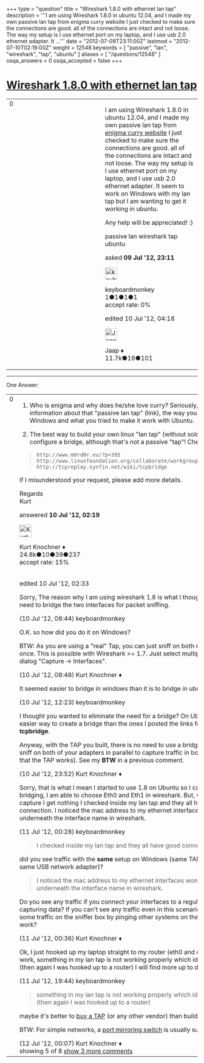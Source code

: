 +++
type = "question"
title = "Wireshark 1.8.0 with ethernet lan tap"
description = '''I am using Wireshark 1.8.0 in ubuntu 12.04, and I made my own passive lan tap from enigma curry website I just checked to make sure the connections are good. all of the connections are intact and not loose. The way my setup is I use ethernet port on my laptop, and I use usb 2.0 ethernet adapter. It ...'''
date = "2012-07-09T23:11:00Z"
lastmod = "2012-07-10T02:19:00Z"
weight = 12548
keywords = [ "passive", "lan", "wireshark", "tap", "ubuntu" ]
aliases = [ "/questions/12548" ]
osqa_answers = 0
osqa_accepted = false
+++

<div class="headNormal">

# [Wireshark 1.8.0 with ethernet lan tap](/questions/12548/wireshark-180-with-ethernet-lan-tap)

</div>

<div id="main-body">

<div id="askform">

<table id="question-table" style="width:100%;"><colgroup><col style="width: 50%" /><col style="width: 50%" /></colgroup><tbody><tr class="odd"><td style="width: 30px; vertical-align: top"><div class="vote-buttons"><div id="post-12548-score" class="post-score" title="current number of votes">0</div><div id="favorite-count" class="favorite-count"></div></div></td><td><div id="item-right"><div class="question-body"><p>I am using Wireshark 1.8.0 in ubuntu 12.04, and I made my own passive lan tap from <a href="http://www.enigmacurry.com/archive/2006/01/1/">enigma curry website</a> I just checked to make sure the connections are good. all of the connections are intact and not loose. The way my setup is I use ethernet port on my laptop, and I use usb 2.0 ethernet adapter. It seem to work on Windows with my lan tap but I am wanting to get it working in ubuntu.</p><p>Any help will be appreciated! :)</p></div><div id="question-tags" class="tags-container tags">passive lan wireshark tap ubuntu</div><div id="question-controls" class="post-controls"></div><div class="post-update-info-container"><div class="post-update-info post-update-info-user"><p>asked <strong>09 Jul '12, 23:11</strong></p><img src="https://secure.gravatar.com/avatar/b4a1028edd057cf98a6b33dbee2bc5e3?s=32&amp;d=identicon&amp;r=g" class="gravatar" width="32" height="32" alt="keyboardmonkey&#39;s gravatar image" /><p>keyboardmonkey<br />
<span class="score" title="1 reputation points">1</span><span title="1 badges"><span class="badge1">●</span><span class="badgecount">1</span></span><span title="1 badges"><span class="silver">●</span><span class="badgecount">1</span></span><span title="1 badges"><span class="bronze">●</span><span class="badgecount">1</span></span><br />
<span class="accept_rate" title="Rate of the user&#39;s accepted answers">accept rate:</span> <span title="keyboardmonkey has no accepted answers">0%</span></p></div><div class="post-update-info post-update-info-edited"><p>edited 10 Jul '12, 04:18</p><img src="https://secure.gravatar.com/avatar/2337f0406681e5c72ea0e6f1f0d6c0b0?s=32&amp;d=identicon&amp;r=g" class="gravatar" width="32" height="32" alt="Jaap&#39;s gravatar image" /><p>Jaap ♦<br />
<span class="score" title="11680 reputation points"><span>11.7k</span></span><span title="16 badges"><span class="silver">●</span><span class="badgecount">16</span></span><span title="101 badges"><span class="bronze">●</span><span class="badgecount">101</span></span></p></div></div><div id="comments-container-12548" class="comments-container"></div><div id="comment-tools-12548" class="comment-tools"></div><div class="clear"></div><div id="comment-12548-form-container" class="comment-form-container"></div><div class="clear"></div></div></td></tr></tbody></table>

------------------------------------------------------------------------

<div class="tabBar">

<span id="sort-top"></span>

<div class="headQuestions">

One Answer:

</div>

</div>

<span id="12550"></span>

<div id="answer-container-12550" class="answer">

<table style="width:100%;"><colgroup><col style="width: 50%" /><col style="width: 50%" /></colgroup><tbody><tr class="odd"><td style="width: 30px; vertical-align: top"><div class="vote-buttons"><div id="post-12550-score" class="post-score" title="current number of votes">0</div></div></td><td><div class="item-right"><div class="answer-body"><ol><li><p>Who is enigma and why does he/she love curry? Seriously, please post more information about that "passive lan tap" (link), the way you used it with Windows and what you tried to make it work with Ubuntu.</p></li><li><p>The best way to build your own linux "lan tap" (without soldering) is to configure a bridge, although that's not a passive "tap"! Check these:</p></li></ol><blockquote><p><code>http://www.m0rd0r.eu/?p=395</code><br />
<code>http://www.linuxfoundation.org/collaborate/workgroups/networking/bridge</code><br />
<code>http://tcpreplay.synfin.net/wiki/tcpbridge</code><br />
</p></blockquote><p>If I misunderstood your request, please add more details.</p><p>Regards<br />
Kurt</p></div><div class="answer-controls post-controls"></div><div class="post-update-info-container"><div class="post-update-info post-update-info-user"><p>answered <strong>10 Jul '12, 02:19</strong></p><img src="https://secure.gravatar.com/avatar/23b7bf5b13bc2c98b2e8aa9869ca5d75?s=32&amp;d=identicon&amp;r=g" class="gravatar" width="32" height="32" alt="Kurt%20Knochner&#39;s gravatar image" /><p>Kurt Knochner ♦<br />
<span class="score" title="24767 reputation points"><span>24.8k</span></span><span title="10 badges"><span class="badge1">●</span><span class="badgecount">10</span></span><span title="39 badges"><span class="silver">●</span><span class="badgecount">39</span></span><span title="237 badges"><span class="bronze">●</span><span class="badgecount">237</span></span><br />
<span class="accept_rate" title="Rate of the user&#39;s accepted answers">accept rate:</span> <span title="Kurt Knochner has 344 accepted answers">15%</span> </br></br></p></div><div class="post-update-info post-update-info-edited"><p>edited 10 Jul '12, 02:33</p></div></div><div id="comments-container-12550" class="comments-container"><span id="12563"></span><div id="comment-12563" class="comment"><div id="post-12563-score" class="comment-score"></div><div class="comment-text"><p>Sorry, The reason why I am using wireshark 1.8 is what I thought to eliminate the need to bridge the two interfaces for packet sniffing.</p></div><div id="comment-12563-info" class="comment-info"><span class="comment-age">(10 Jul '12, 08:44)</span> keyboardmonkey</div></div><span id="12564"></span><div id="comment-12564" class="comment"><div id="post-12564-score" class="comment-score"></div><div class="comment-text"><p>O.K. so how did you do it on Windows?</p><p>BTW: As you are using a "real" Tap, you can just sniff on both network adapters at once. This is possible with Wireshark &gt;= 1.7. Just select multiple interfaces in the dialog "Capture -&gt; Interfaces".</p></div><div id="comment-12564-info" class="comment-info"><span class="comment-age">(10 Jul '12, 08:48)</span> Kurt Knochner ♦</div></div><span id="12571"></span><div id="comment-12571" class="comment"><div id="post-12571-score" class="comment-score"></div><div class="comment-text"><p>It seemed easier to bridge in windows than it is to bridge in ubuntu.</p></div><div id="comment-12571-info" class="comment-info"><span class="comment-age">(10 Jul '12, 12:23)</span> keyboardmonkey</div></div><span id="12588"></span><div id="comment-12588" class="comment"><div id="post-12588-score" class="comment-score"></div><div class="comment-text"><p>I thought you wanted to eliminate the need for a bridge? On Ubuntu, there is no easier way to create a bridge than the ones I posted the links for. Take a look at <strong>tcpbridge</strong>.</p><p>Anyway, with the TAP you built, there is no need to use a bridge, you can just to sniff on both of your adapters in parallel to capture traffic in both directions (given that the TAP works). See my <strong>BTW</strong> in a previous comment.</p></div><div id="comment-12588-info" class="comment-info"><span class="comment-age">(10 Jul '12, 23:52)</span> Kurt Knochner ♦</div></div><span id="12590"></span><div id="comment-12590" class="comment"><div id="post-12590-score" class="comment-score"></div><div class="comment-text"><p>Sorry, that is what I mean I started to use 1.8 on Ubuntu so I can sniff without bridging, I am able to choose Eth0 and Eth1 in wireshark. But, when I start to capture I get nothing I checked inside my lan tap and they all have good connection. I noticed the mac address to my ethernet interfaces won't show up underneath the interface name in wireshark.</p></div><div id="comment-12590-info" class="comment-info"><span class="comment-age">(11 Jul '12, 00:28)</span> keyboardmonkey</div></div><span id="12591"></span><div id="comment-12591" class="comment not_top_scorer"><div id="post-12591-score" class="comment-score"></div><div class="comment-text"><blockquote><p>I checked inside my lan tap and they all have good connection.</p></blockquote><p>did you see traffic with the <strong>same</strong> setup on Windows (same TAP, same computer, same USB network adapter)?</p><blockquote><p>I noticed the mac address to my ethernet interfaces won't show up underneath the interface name in wireshark.</p></blockquote><p>Do you see any traffic if you connect your interfaces to a regular switch and start capturing data? If you can't see any traffic even in this scenario, try to generate some traffic on the sniffer box by pinging other systems on the network. Does that work?</p></div><div id="comment-12591-info" class="comment-info"><span class="comment-age">(11 Jul '12, 00:36)</span> Kurt Knochner ♦</div></div><span id="12643"></span><div id="comment-12643" class="comment not_top_scorer"><div id="post-12643-score" class="comment-score"></div><div class="comment-text"><p>Ok, I just hooked up my laptop straight to my router (eth0 and eth1) and it seems to work, something in my lan tap is not working properly which id what is could be (then again I was hooked up to a router) I will find more up to date lan tap.</p></div><div id="comment-12643-info" class="comment-info"><span class="comment-age">(11 Jul '12, 19:44)</span> keyboardmonkey</div></div><span id="12646"></span><div id="comment-12646" class="comment not_top_scorer"><div id="post-12646-score" class="comment-score"></div><div class="comment-text"><blockquote><p>something in my lan tap is not working properly which id what is could be (then again I was hooked up to a router)</p></blockquote><p>maybe it's better to <a href="http://www.dual-comm.com/products.htm">buy a TAP</a> (or any other vendor) than building one yourself ;-)</p><p>BTW: For simple networks, a <a href="http://www.dual-comm.com/gigabit_port-mirroring-LAN_switch.htm">port mirroring switch</a> is usually sufficient</p></div><div id="comment-12646-info" class="comment-info"><span class="comment-age">(12 Jul '12, 00:07)</span> Kurt Knochner ♦</div></div></div><div id="comment-tools-12550" class="comment-tools"><span class="comments-showing"> showing 5 of 8 </span> <a href="#" class="show-all-comments-link">show 3 more comments</a></div><div class="clear"></div><div id="comment-12550-form-container" class="comment-form-container"></div><div class="clear"></div></div></td></tr></tbody></table>

</div>

<div class="paginator-container-left">

</div>

</div>

</div>


